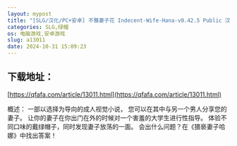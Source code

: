 ```yaml
---
layout: mypost
title: "[SLG/汉化/PC+安卓] 不雅妻子花 Indecent-Wife-Hana-v0.42.5 Public 汉化版 [400M]"
categories: SLG,绿帽
os: 电脑游戏,安卓游戏
slug: a13011
date: 2024-10-31 15:09:23
---
```


## 下载地址：

[https://qfafa.com/article/13011.html](https://qfafa.com/article/13011.html)

概述：
一部以选择为导向的成人视觉小说，
您可以在其中与另一个男人分享您的妻子。
让你的妻子在你出门在外的时候对一个害羞的大学生进行性指导。
体验不同口味的戴绿帽子，同时发现妻子放荡的一面。
会出什么问题？在《猥亵妻子哈娜》中找出答案！